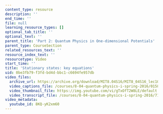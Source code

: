 ```yaml
---
content_type: resource
description: ''
end_time: ''
file: null
learning_resource_types: []
optional_tab_title: ''
optional_text: ''
parent_title: 'Part 2: Quantum Physics in One-dimensional Potentials'
parent_type: CourseSection
related_resources_text: ''
resource_index_text: ''
resourcetype: Video
start_time: ''
title: 'Stationary states: key equations'
uid: 0be3fb79-f3fd-bd4d-bbc1-c6694fe957db
video_files:
  archive_url: https://archive.org/download/MIT8.04S16/MIT8_04S16_lec10_s2_300k.mp4
  video_captions_file: /courses/8-04-quantum-physics-i-spring-2016/015805deea995d328a32484b382a43d6_8KQ-yK2xm60.vtt
  video_thumbnail_file: https://img.youtube.com/vi/gTxOfT2W8LE/default.jpg
  video_transcript_file: /courses/8-04-quantum-physics-i-spring-2016/71d3ceaeb78a1a4d88331024cd8b9aba_8KQ-yK2xm60.pdf
video_metadata:
  youtube_id: 8KQ-yK2xm60
---
```

